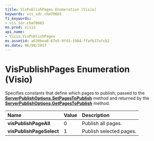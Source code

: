 ```yaml
---
title: VisPublishPages Enumeration (Visio)
keywords: vis_sdr.chm70665
f1_keywords:
- vis_sdr.chm70665
ms.prod: visio
api_name:
- Visio.VisPublishPages
ms.assetid: a638bea0-67e5-0fd1-1984-ffafb37afcb2
ms.date: 06/08/2017
---
```



# VisPublishPages Enumeration (Visio)

Specifies constants that define which pages to publish; passed to the  **[ServerPublishOptions.SetPagesToPublish](Visio.ServerPublishOptions.SetPagesToPublish.md)** method and returned by the **[ServerPublishOptions.GetPagesToPublish](Visio.ServerPublishOptions.GetPagesToPublish.md)** method.



|**Name**|**Value**|**Description**|
|:-----|:-----|:-----|
| **visPublishPageAll**|0|Publish all pages.|
| **visPublishPageSelect**|1|Publish selected pages.|

